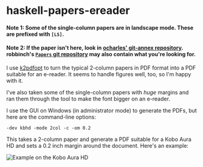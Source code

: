 # haskell-papers-ereader

#### Note 1: Some of the single-column papers are in landscape mode. These are prefixed with `[LS]`.

#### Note 2: If the paper isn't here, look in [ocharles' git-annex repository](https://github.com/ocharles/papers/blob/master/README.md). robbinch's [`Papers` git repository](https://github.com/robbinch/Papers) may also contain what you're looking for.

I use [k2pdfopt](http://www.willus.com/k2pdfopt/) to turn the typical 2-column papers in PDF format into a PDF suitable for an e-reader.  It seems to handle figures well, too, so I'm happy with it.

I've also taken some of the single-column papers with *huge* margins and ran them through the tool to make the font bigger on an e-reader.

I use the GUI on Windows (in administrator mode) to generate the PDFs, but here are the command-line options:

```
-dev kbhd -mode 2col -c -om 0.2
```

This takes a 2-column paper and generate a PDF suitable for a Kobo Aura HD and sets a 0.2 inch margin around the document.
Here's an example:

![Example on the Kobo Aura HD](http://i.imgur.com/jPjzrQoh.jpg?1)
